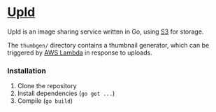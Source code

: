 # [Upld](http://upld.im)

Upld is an image sharing service written in Go, using
[S3](http://aws.amazon.com/s3/) for storage.

The `thumbgen/` directory contains a thumbnail generator, which
can be triggered by [AWS Lambda](http://aws.amazon.com/lambda/)
in response to uploads.

### Installation

1. Clone the repository
2. Install dependencies (`go get ...`)
3. Compile (`go build`)

